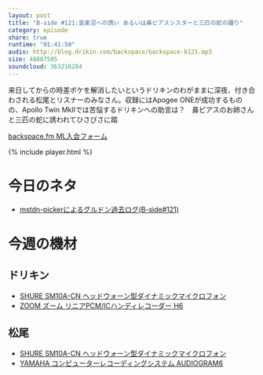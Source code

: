 ```yaml
---
layout: post
title: "B-side #121:音楽沼への誘い あるいは鼻ピアスシスターと三匹の蛇の踊り"
category: episode
share: true
runtime: "01:41:50"
audio: http://blog.drikin.com/backspace/backspace-b121.mp3
size: 48887505
soundcloud: 363216284
---
```


来日してからの時差ボケを解消したいというドリキンのわがままに深夜、付き合わされる松尾とリスナーのみなさん。収録にはApogee ONEが成功するものの、Apollo Twin MkIIでは苦悩するドリキンへの助言は？　鼻ピアスのお姉さんと三匹の蛇に誘われてひさびさに踏

[backspace.fm ML入会フォーム](http://backspace.us11.list-manage.com/subscribe?u=09c933bd3997c1d16dbed156a&id=84b6529b91)

{% include player.html %}

# 今日のネタ

* [mstdn-pickerによるグルドン過去ログ(B-side#121)](https://rbtnn.github.io/mstdn-picker/?instance=mstdn.guru&since_id=99093527538692734&max_id=99093941762835469)

# 今週の機材

## ドリキン
* [SHURE  SM10A-CN ヘッドウォーン型ダイナミックマイクロフォン](http://amzn.to/1LXIGkV) 
* [ZOOM ズーム リニアPCM/ICハンディレコーダー H6](http://amzn.to/29BOo5n)

## 松尾
* [SHURE  SM10A-CN ヘッドウォーン型ダイナミックマイクロフォン](http://amzn.to/1LXIGkV) 
* [YAMAHA コンピューターレコーディングシステム AUDIOGRAM6](http://amzn.to/1Rsyq5W)
